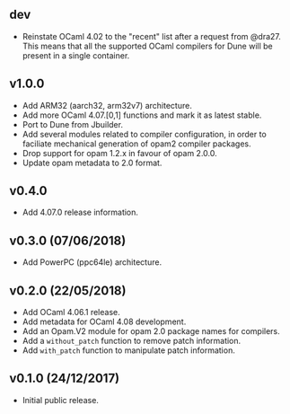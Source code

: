 ## dev

* Reinstate OCaml 4.02 to the "recent" list after a request
  from @dra27.  This means that all the supported OCaml compilers
  for Dune will be present in a single container.

## v1.0.0

* Add ARM32 (aarch32, arm32v7) architecture.
* Add more OCaml 4.07.[0,1] functions and mark it as latest stable.
* Port to Dune from Jbuilder.
* Add several modules related to compiler configuration, in order
  to faciliate mechanical generation of opam2 compiler packages.
* Drop support for opam 1.2.x in favour of opam 2.0.0.
* Update opam metadata to 2.0 format.

## v0.4.0

* Add 4.07.0 release information.

## v0.3.0 (07/06/2018)

* Add PowerPC (ppc64le) architecture.

## v0.2.0 (22/05/2018)

* Add OCaml 4.06.1 release.
* Add metadata for OCaml 4.08 development.
* Add an Opam.V2 module for opam 2.0 package names for compilers.
* Add a `without_patch` function to remove patch information.
* Add `with_patch` function to manipulate patch information.

## v0.1.0 (24/12/2017)

* Initial public release.
